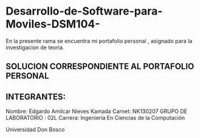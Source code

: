 # Desarrollo-de-Software-para-Moviles-DSM104-

En la presente rama se encuentra mi portafolio personal , asignado para la investigacion de teoria.

## SOLUCION CORRESPONDIENTE AL PORTAFOLIO PERSONAL 


## INTEGRANTES:

Nombre: Edgardo Amilcar Nieves Kamada
Carnet: NK130207
GRUPO DE LABORATORIO : 02L
Carrera: Ingeniería En Ciencias de la Computación


Universidad Don Bosco
